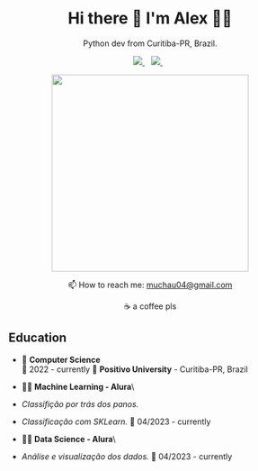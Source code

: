 

<h1 align='center'>
  Hi there 👋 I'm Alex 👨‍💻
</h1>

<p align='center'>
  Python dev from Curitiba-PR, Brazil.
</p>

<p align='center'>
  
  <a href="https://www.linkedin.com/in/alexmuchau/">
    <img src="https://img.shields.io/badge/linkedin-%230077B5.svg?&style=for-the-badge&logo=linkedin&logoColor=white" />
  </a>&nbsp;&nbsp;
  <a href="https://instagram.com/eualexmuchau">
    <img src="https://img.shields.io/badge/instagram-%23E4405F.svg?&style=for-the-badge&logo=instagram&logoColor=white" />        
  </a>&nbsp;&nbsp;
  
</p>

<p align='center'>
  <a href="#"><img src="https://github-readme-stats.vercel.app/api?username=alexmuchau&show_icons=true&count_private=true&theme=dark" width="350"></a>
</p>

<p align='center'>
  📫 How to reach me: <a href='mailto:muchau04@gmail.com'>muchau04@gmail.com</a>
</p>

<p align='center'>
  ☕ a coffee pls
</p>


<h2>Education</h2>

- 📖 **Computer Science**\
📆 2022 - currently
📍 **Positivo University** - Curitiba-PR, Brazil
  
- 👨‍💻 **Machine Learning - Alura**\
- *Classifição por trás dos panos.*
- *Classificação com SKLearn.*
📆 04/2023 - currently

- 👨‍💻 **Data Science - Alura**\
- *Análise e visualização dos dados.*
📆 04/2023 - currently
